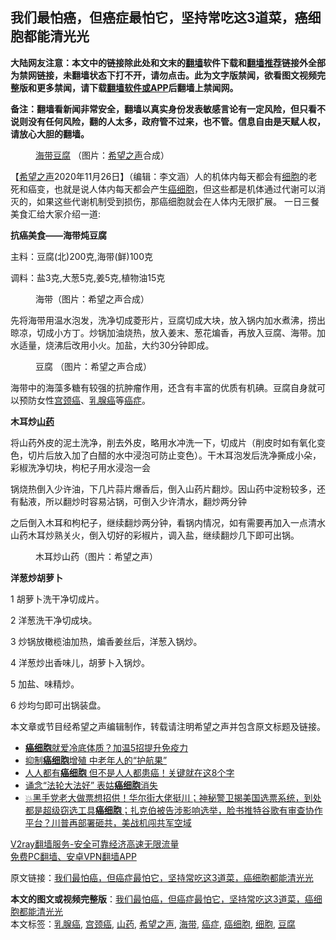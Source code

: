  <h2>我们最怕癌，但癌症最怕它，坚持常吃这3道菜，癌细胞都能清光光</h2> <p class="notice"><b>大陆网友注意：本文中的链接除此处和文末的<a href="https://github.com/bannedbook/fanqiang" >翻墙</a>软件下载和<a href="https://github.com/killgcd/justmysocks/blob/master/README.md">翻墙推荐</a>链接外全部为禁网链接，未翻墙状态下打不开，请勿点击。此为文字版禁闻，欲看图文视频完整版和更多禁闻，请下载<a href="https://github.com/bannedbook/fanqiang">翻墙软件或APP</a>后翻墙上禁闻网。</p><p>备注：翻墙看新闻非常安全，翻墙以真实身份发表敏感言论有一定风险，但只看不说则没有任何风险，翻的人太多，政府管不过来，也不管。信息自由是天赋人权，请放心大胆的翻墙。</b></p>  <div class="entry"> <figure><figcaption><a href="https://www.bannedbook.org/bnews/tag/%E6%B5%B7%E5%B8%A6/" class="st_tag internal_tag" rel="tag" title="标签 海带 下的日志">海带</a><a href="https://www.bannedbook.org/bnews/tag/%E8%B1%86%E8%85%90/" class="st_tag internal_tag" rel="tag" title="标签 豆腐 下的日志">豆腐</a>   （图片：<a href="https://www.bannedbook.org/bnews/tag/%e5%b8%8c%e6%9c%9b%e4%b9%8b%e5%a3%b0/" class="st_tag internal_tag" rel="tag" title="标签 希望之声 下的日志">希望之声</a>合成）</figcaption></figure> <p>【<span class='wp_keywordlink_affiliate'><a href="https://www.soundofhope.org" title="希望之声" target="_blank">希望之声</a></span>2020年11月26日】（编辑：李文涵）人的机体内每天都会有<a href="https://www.bannedbook.org/bnews/tag/%E7%BB%86%E8%83%9E/" class="st_tag internal_tag" rel="tag" title="标签 细胞 下的日志">细胞</a>的老死和癌变，也就是说人体内每天都会产生<a href="https://www.bannedbook.org/bnews/tag/%e7%99%8c%e7%bb%86%e8%83%9e/" class="st_tag internal_tag" rel="tag" title="标签 癌细胞 下的日志">癌细胞</a>，但这些都是机体通过代谢可以消灭的，如果这些代谢机制受到损伤，那癌细胞就会在人体内无限扩展。 一日三餐美食汇给大家介绍一道:</p> <p><strong>抗癌美食——海带炖豆腐</strong></p> <p>主料：豆腐(北)200克,海带(鲜)100克</p> <p>调料：盐3克,大葱5克,姜5克,植物油15克</p> <figure><figcaption>海带（图片：希望之声合成）</figcaption></figure> <p>先将海带用温水泡发，洗净切成菱形片，豆腐切成大块，放入锅内加水煮沸，捞出晾凉，切成小方丁。炒锅加油烧热，放入姜末、葱花煸香，再放入豆腐、海带。加水适量，烧沸后改用小火。加盐，大约30分钟即成。</p> <figure><figcaption>豆腐 （图片：希望之声合成）</figcaption></figure> <p>海带中的海藻多糖有较强的抗肿瘤作用，还含有丰富的优质有机碘。豆腐自身就可以预防女性<a href="https://www.bannedbook.org/bnews/tag/%e5%ae%ab%e9%a2%88%e7%99%8c/" class="st_tag internal_tag" rel="tag" title="标签 宫颈癌 下的日志">宫颈癌</a>、<a href="https://www.bannedbook.org/bnews/tag/%E4%B9%B3%E8%85%BA%E7%99%8C/" class="st_tag internal_tag" rel="tag" title="标签 乳腺癌 下的日志">乳腺癌</a>等<a href="https://www.bannedbook.org/bnews/tag/%e7%99%8c%e7%97%87/" class="st_tag internal_tag" rel="tag" title="标签 癌症 下的日志">癌症</a>。</p>  <p><strong>木耳炒<a href="https://www.bannedbook.org/bnews/tag/%e5%b1%b1%e8%8d%af/" class="st_tag internal_tag" rel="tag" title="标签 山药 下的日志">山药</a></strong></p> <p>将山药外皮的泥土洗净，削去外皮，略用水冲洗一下，切成片（削皮时如有氧化变色，切片后放入加了白醋的水中浸泡可防止变色）。干木耳泡发后洗净撕成小朵，彩椒洗净切块，枸杞子用水浸泡一会</p> <p>锅烧热倒入少许油，下几片蒜片爆香后，倒入山药片翻炒。因山药中淀粉较多，还有黏液，所以翻炒时容易沾锅，可倒入少许清水，翻炒两分钟</p> <p>之后倒入木耳和枸杞子，继续翻炒两分钟，看锅内情况，如有需要再加入一点清水山药木耳炒熟关火，倒入切好的彩椒片，调入盐，继续翻炒几下即可出锅。</p> <figure><figcaption>木耳炒山药（图片：希望之声）</figcaption></figure> <p><strong>洋葱炒胡萝卜</strong></p> <p>1 胡萝卜洗干净切成片。</p>  <p>2 洋葱洗干净切成块。</p> <p>3 炒锅放橄榄油加热，煸香姜丝后，洋葱入锅炒。</p> <p>4 洋葱炒出香味儿，胡萝卜入锅炒。</p> <p>5 加盐、味精炒。</p> <p>6 炒均匀即可出锅装盘。</p> <p>本文章或节目经希望之声编辑制作，转载请注明希望之声并包含原文标题及链接。</p>  <ul class='op-related-articles' title='相关阅读'> <li><a href='https://www.bannedbook.org/bnews/health/20201126/1437537.html' target='_blank'><b>癌细胞</b>就爱冷底体质？加温5招提升免疫力</a></li> <li><a href='https://www.bannedbook.org/bnews/health/20201121/1434570.html' target='_blank'>抑制<b>癌细胞</b>增殖 中老年人的“护航果”</a></li> <li><a href='https://www.bannedbook.org/bnews/health/20201119/1433520.html' target='_blank'>人人都有<b>癌细胞</b> 但不是人人都患癌！关键就在这8个字</a></li> <li><a href='https://www.bannedbook.org/bnews/aomi/supernatural/20201118/1433099.html' target='_blank'>诵念“法轮大法好” 表姑<b>癌细胞</b>消失</a></li> <li><a href='https://www.bannedbook.org/bnews/bannedvideo/20201118/1432907.html' target='_blank'>💥黑手党老大做票想招供！华尔街大佬挺川；神秘警卫揭美国选票系统，到处都是超级窃选工具<b>癌细胞</b>；扎克伯被告涉影响选举，脸书推特谷歌有审查协作平台？川普再部署砸共，美战机闯共军空域</a></li> </ul> <p class="texttj"> <a href="https://www.bannedbook.org/forum23/topic22702.html" target="_blank">V2ray翻墙服务-安全可靠经济高速无限流量</a><br/> <a href="https://github.com/bannedbook/fanqiang/wiki/%E7%A6%81%E9%97%BB%E7%BD%91%E5%AE%89%E5%8D%93%E7%BF%BB%E5%A2%99%E6%96%B0%E9%97%BBAPP" target="_blank">免费PC翻墙、安卓VPN翻墙APP</a></p><p>原文链接：<a class="src_link"  href="https://www.soundofhope.org/post/388075" target="_blank">我们最怕癌，但癌症最怕它，坚持常吃这3道菜，癌细胞都能清光光</a></p><a name='sharetosocial'></a>       <div><b>本文的图文或视频完整版</b>：<a href='https://www.bannedbook.org/bnews/comments/20201127/1438066.html'>我们最怕癌，但癌症最怕它，坚持常吃这3道菜，癌细胞都能清光光</a></div>  </div><!--END ENTRY--> <div class="postfooter"> <div>本文标签：<a href="https://www.bannedbook.org/bnews/tag/%E4%B9%B3%E8%85%BA%E7%99%8C/" rel="tag">乳腺癌</a>, <a href="https://www.bannedbook.org/bnews/tag/%e5%ae%ab%e9%a2%88%e7%99%8c/" rel="tag">宫颈癌</a>, <a href="https://www.bannedbook.org/bnews/tag/%e5%b1%b1%e8%8d%af/" rel="tag">山药</a>, <a href="https://www.bannedbook.org/bnews/tag/%e5%b8%8c%e6%9c%9b%e4%b9%8b%e5%a3%b0/" rel="tag">希望之声</a>, <a href="https://www.bannedbook.org/bnews/tag/%E6%B5%B7%E5%B8%A6/" rel="tag">海带</a>, <a href="https://www.bannedbook.org/bnews/tag/%e7%99%8c%e7%97%87/" rel="tag">癌症</a>, <a href="https://www.bannedbook.org/bnews/tag/%e7%99%8c%e7%bb%86%e8%83%9e/" rel="tag">癌细胞</a>, <a href="https://www.bannedbook.org/bnews/tag/%E7%BB%86%E8%83%9E/" rel="tag">细胞</a>, <a href="https://www.bannedbook.org/bnews/tag/%E8%B1%86%E8%85%90/" rel="tag">豆腐</a></div>  </div><!--END POSTFOOTER--> 